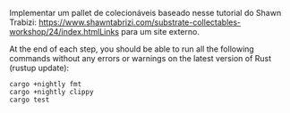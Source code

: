 Implementar um pallet de colecionáveis baseado nesse tutorial do Shawn Trabizi:
<https://www.shawntabrizi.com/substrate-collectables-workshop/24/index.htmlLinks> para um site externo.


At the end of each step, you should be able to run all the following commands without any errors or warnings on the latest version of Rust (rustup update):

````
cargo +nightly fmt
cargo +nightly clippy
cargo test

````
